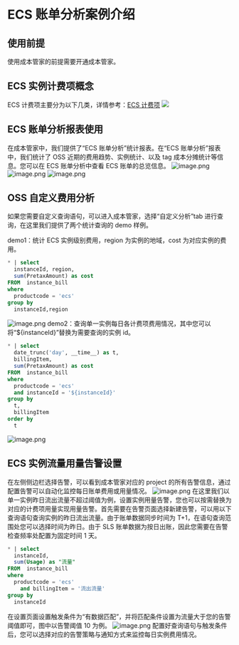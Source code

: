# ECS 账单分析案例介绍

## 使用前提

使用成本管家的前提需要开通成本管家。

## ECS 实例计费项概念

ECS 计费项主要分为以下几类，详情参考：[ECS 计费项](https://help.aliyun.com/zh/ecs/product-overview/billable-items/?spm=a2c4g.11186623.0.0.c70d3c57WzcpSm)
![](https://intranetproxy.alipay.com/skylark/lark/0/2023/jpeg/24957466/1692339087581-302d4cd7-78bf-4e12-b2d1-1e2068b81194.jpeg)

## ECS 账单分析报表使用

在成本管家中，我们提供了“ECS 账单分析”统计报表。在“ECS 账单分析”报表中，我们统计了 OSS 近期的费用趋势、实例统计、以及 tag 成本分摊统计等信息。您可以在 ECS 账单分析中查看 ECS 账单的总览信息。
![image.png](https://intranetproxy.alipay.com/skylark/lark/0/2023/png/24957466/1692339170786-394edfdc-8828-4d40-9e18-a99d95f1ae2f.png#clientId=uad6cb318-98d5-4&from=paste&height=1116&id=u40baa207&originHeight=2232&originWidth=4564&originalType=binary&ratio=2&rotation=0&showTitle=false&size=3639706&status=done&style=none&taskId=ua088ebbf-6ba8-4edf-a717-86a20668414&title=&width=2282)
![image.png](https://intranetproxy.alipay.com/skylark/lark/0/2023/png/24957466/1692339189883-edb68079-bded-4c8d-88a8-0557d00dc1a3.png#clientId=uad6cb318-98d5-4&from=paste&height=1117&id=u08767d72&originHeight=2234&originWidth=4642&originalType=binary&ratio=2&rotation=0&showTitle=false&size=3902831&status=done&style=none&taskId=u226c2a0f-5019-4401-b2ab-d910d8e3d0a&title=&width=2321)
![image.png](https://intranetproxy.alipay.com/skylark/lark/0/2023/png/24957466/1692339229838-2a3b5993-095f-42c3-8eee-8a5b828c931f.png#clientId=uad6cb318-98d5-4&from=paste&height=504&id=u729951cf&originHeight=1008&originWidth=4568&originalType=binary&ratio=2&rotation=0&showTitle=false&size=1637526&status=done&style=none&taskId=u7f068170-861f-42f9-83b2-b8114597170&title=&width=2284)

## OSS 自定义费用分析

如果您需要自定义查询语句，可以进入成本管家，选择“自定义分析”tab 进行查询，在这里我们提供了两个统计查询的 demo 样例。

demo1：统计 ECS 实例级别费用，region 为实例的地域，cost 为对应实例的费用。

```sql
* | select
  instanceId, region,
  sum(PretaxAmount) as cost
FROM  instance_bill
where
  productcode = 'ecs'
group by
  instanceId,region
```

![image.png](https://intranetproxy.alipay.com/skylark/lark/0/2023/png/24957466/1692340492550-5c7dd8f4-f5a5-4a58-9f12-e30201389363.png#clientId=uad6cb318-98d5-4&from=paste&height=302&id=u5a9d31f8&originHeight=604&originWidth=2886&originalType=binary&ratio=2&rotation=0&showTitle=false&size=681105&status=done&style=none&taskId=ucb063463-29e4-456e-b38b-d3b583ee543&title=&width=1443)
demo2：查询单一实例每日各计费项费用情况，其中您可以将“${instanceId}”替换为需要查询的实例 id。

```sql
* | select
  date_trunc('day', __time__) as t,
  billingItem,
  sum(PretaxAmount) as cost
FROM  instance_bill
where
  productcode = 'ecs'
  and instanceId = '${instanceId}'
group by
  t,
  billingItem
order by
  t
```

![image.png](https://intranetproxy.alipay.com/skylark/lark/0/2023/png/24957466/1692341027734-00e4d806-0757-4dd8-ab03-52287ec47aef.png#clientId=uad6cb318-98d5-4&from=paste&height=447&id=uec56345c&originHeight=894&originWidth=3230&originalType=binary&ratio=2&rotation=0&showTitle=false&size=1115123&status=done&style=none&taskId=u683cfc9f-99ad-46f0-b8c1-f9ed8feda70&title=&width=1615)

## ECS 实例流量用量告警设置

在左侧侧边栏选择告警，可以看到成本管家对应的 project 的所有告警信息，通过配置告警可以自动化监控每日账单费用或用量情况。
![image.png](https://intranetproxy.alipay.com/skylark/lark/0/2023/png/24957466/1692190858284-d5e6d209-cd3d-445d-9028-785099d92659.png#clientId=u2be2b1a6-cc28-4&from=paste&height=1214&id=ua636a734&originHeight=2428&originWidth=5034&originalType=binary&ratio=2&rotation=0&showTitle=false&size=4732124&status=done&style=none&taskId=u5696f64a-b0fe-4d20-a732-0e55f204807&title=&width=2517)
在这里我们以单一实例昨日流出流量不超过阈值为例，设置实例用量告警，您也可以按需替换为对应的计费项用量实现用量告警。首先需要在告警页面选择新建告警，可以用以下查询语句查询实例的昨日流出流量。由于账单数据同步时间为 T+1，在语句查询范围处您可以选择时间为昨日。由于 SLS 账单数据为按日出账，因此您需要在告警检查频率处配置为固定时间 1 天。

```sql
* | select
  instanceId,
  sum(Usage) as "流量"
FROM  instance_bill
where
  productcode = 'ecs'
	and billingItem = '流出流量'
group by
  instanceId
```

在设置页面设置触发条件为“有数据匹配”，并将匹配条件设置为流量大于您的告警阈值即可，图中以告警阈值 10 为例。
![image.png](https://intranetproxy.alipay.com/skylark/lark/0/2023/png/24957466/1692341390916-095dbd09-05df-4426-8679-7a56c34d334a.png#clientId=u261dbc39-d2ee-4&from=paste&height=98&id=ubb8b3bee&originHeight=196&originWidth=1596&originalType=binary&ratio=2&rotation=0&showTitle=false&size=133616&status=done&style=none&taskId=uf6e4ed8d-95a3-44f7-939a-a25d87aafba&title=&width=798)
配置好查询语句与触发条件后，您可以选择对应的告警策略与通知方式来监控每日实例费用情况。
